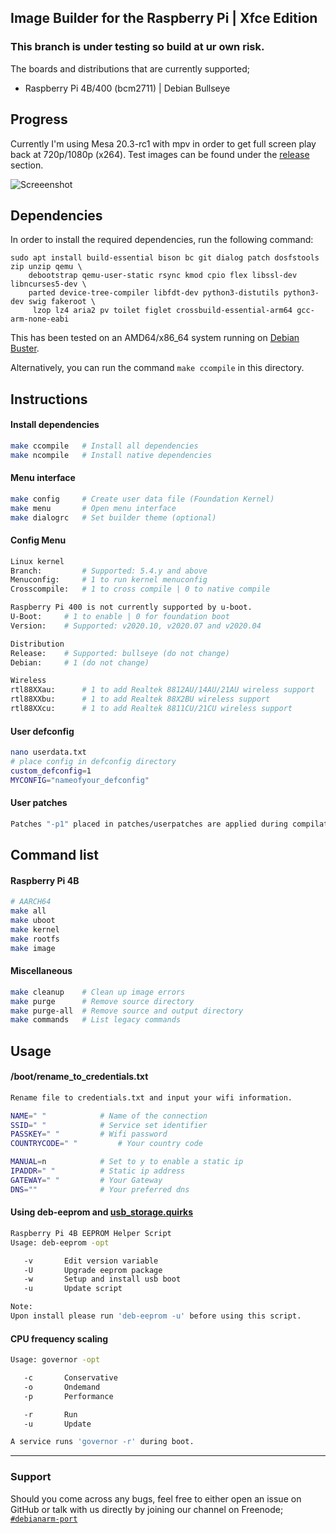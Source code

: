 ## Image Builder for the Raspberry Pi | Xfce Edition
### This branch is under testing so build at ur own risk.

The boards and distributions that are currently supported;
* Raspberry Pi 4B/400 (bcm2711) | Debian Bullseye

## Progress
Currently I'm using Mesa 20.3-rc1 with mpv in order to get full screen play back at 720p/1080p (x264). Test images can be
found under the [release](https://github.com/pyavitz/rpi-img-builder/releases/tag/images) section.

![Screeenshot](https://i.imgur.com/Hqnr0gX.png)

## Dependencies

In order to install the required dependencies, run the following command:

```
sudo apt install build-essential bison bc git dialog patch dosfstools zip unzip qemu \
	debootstrap qemu-user-static rsync kmod cpio flex libssl-dev libncurses5-dev \
	parted device-tree-compiler libfdt-dev python3-distutils python3-dev swig fakeroot \
	 lzop lz4 aria2 pv toilet figlet crossbuild-essential-arm64 gcc-arm-none-eabi
```

This has been tested on an AMD64/x86_64 system running on [Debian Buster](https://www.debian.org/releases/buster/debian-installer/).

Alternatively, you can run the command `make ccompile` in this directory.

## Instructions

#### Install dependencies

```sh
make ccompile	# Install all dependencies
make ncompile	# Install native dependencies
```

#### Menu interface

```sh
make config     # Create user data file (Foundation Kernel)
make menu       # Open menu interface
make dialogrc   # Set builder theme (optional)
```

#### Config Menu

```sh
Linux kernel
Branch:         # Supported: 5.4.y and above
Menuconfig:     # 1 to run kernel menuconfig
Crosscompile:   # 1 to cross compile | 0 to native compile

Raspberry Pi 400 is not currently supported by u-boot.
U-Boot:		# 1 to enable | 0 for foundation boot
Version:	# Supported: v2020.10, v2020.07 and v2020.04

Distribution
Release:	# Supported: bullseye (do not change)
Debian:		# 1 (do not change)

Wireless
rtl88XXau:      # 1 to add Realtek 8812AU/14AU/21AU wireless support
rtl88XXbu:      # 1 to add Realtek 88X2BU wireless support
rtl88XXcu:      # 1 to add Realtek 8811CU/21CU wireless support
```
#### User defconfig

```sh
nano userdata.txt
# place config in defconfig directory
custom_defconfig=1
MYCONFIG="nameofyour_defconfig"
```

#### User patches

```sh
Patches "-p1" placed in patches/userpatches are applied during compilation.
```

## Command list

#### Raspberry Pi 4B

```sh
# AARCH64
make all
make uboot
make kernel
make rootfs
make image
```
#### Miscellaneous

```sh
make cleanup    # Clean up image errors
make purge      # Remove source directory
make purge-all  # Remove source and output directory
make commands   # List legacy commands
```

## Usage

#### /boot/rename_to_credentials.txt
```sh
Rename file to credentials.txt and input your wifi information.

NAME=" "			# Name of the connection
SSID=" "			# Service set identifier
PASSKEY=" "			# Wifi password
COUNTRYCODE=" "			# Your country code

MANUAL=n			# Set to y to enable a static ip
IPADDR=" "			# Static ip address
GATEWAY=" "			# Your Gateway
DNS=""				# Your preferred dns

```

#### Using deb-eeprom and [usb_storage.quirks](https://github.com/pyavitz/rpi-img-builder/issues/17)

```sh
Raspberry Pi 4B EEPROM Helper Script
Usage: deb-eeprom -opt

   -v       Edit version variable
   -U       Upgrade eeprom package
   -w       Setup and install usb boot
   -u       Update script

Note:
Upon install please run 'deb-eeprom -u' before using this script.
```

#### CPU frequency scaling
```sh
Usage: governor -opt

   -c       Conservative
   -o       Ondemand
   -p       Performance

   -r       Run
   -u       Update

A service runs 'governor -r' during boot.
```

---

### Support

Should you come across any bugs, feel free to either open an issue on GitHub or talk with us directly by joining our channel on Freenode; [`#debianarm-port`](irc://irc.freenode.net/#debianarm-port)
